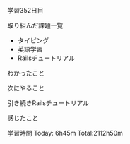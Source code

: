 学習352日目

取り組んだ課題一覧

- タイピング
- 英語学習
- Railsチュートリアル

わかったこと

次にやること

引き続きRailsチュートリアル

感じたこと

学習時間 Today: 6h45m Total:2112h50m